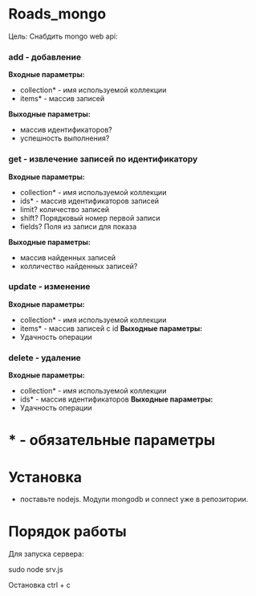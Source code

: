 Roads_mongo
==========

Цель: Снабдить mongo web api: 
### add - добавление

**Входные параметры:**

 - collection* - имя используемой коллекции
 - items* - массив записей
      
**Выходные параметры:**

 - массив идентификаторов? 
 - успешность выполнения?

### get - извлечение записей по идентификатору
**Входные параметры:**
 - collection* - имя используемой коллекции
 - ids* - массив идентификаторов записей
 - limit?  количество записей
 - shift?  Порядковый номер первой записи
 - fields? Поля из записи для показа
      
**Выходные параметры:**
 - массив найденных записей
 - колличество найденных записей?
  
### update - изменение
**Входные параметры:**
 - collection* - имя используемой коллекции
 - items* - массив записей с id 
**Выходные параметры:**
 - Удачность операции

### delete - удаление
**Входные параметры:**
 - collection* - имя используемой коллекции
 - ids* - массив идентификаторов
**Выходные параметры:**
 - Удачность операции

# * - обязательные параметры

Установка
==========
- поставьте nodejs. Модули mongodb и connect уже в репозитории.

Порядок работы
==========

Для запуска сервера:

sudo node srv.js

Остановка ctrl + c

